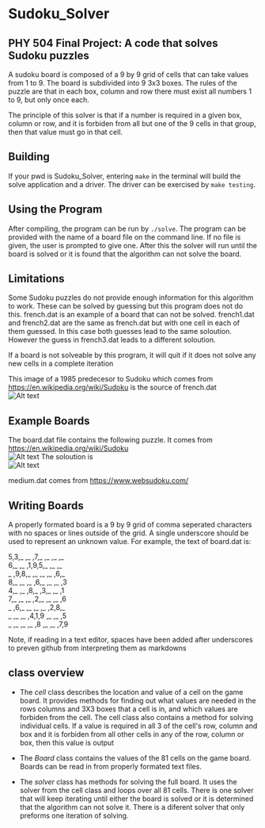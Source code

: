 # Sudoku_Solver
## PHY 504 Final Project: A code that solves Sudoku puzzles

A sudoku board is composed of a 9 by 9 grid of cells that can take values
from 1 to 9. The board is subdivided into 9 3x3 boxes. The rules of the 
puzzle are that in each box, column and row there must exist all numbers 
1 to 9, but only once each. 

The principle of this solver is that if a number is required in a given box,
column or row, and it is forbiden from all but one of the 9 cells in that group,
then that value must go in that cell.


## Building
If your pwd is Sudoku_Solver, entering `make` in the terminal will build the solve application and a driver. The driver can be exercised by `make testing`.


## Using the Program
After compiling, the program can be run by `./solve`. The program can be provided 
with the name of a board file on the command line. If no file is given, the user
is prompted to give one. After this the solver will run until the board is solved 
or it is found that the algorithm can not solve the board. 



## Limitations
Some Sudoku puzzles do not provide enough information for this algorithm to work.
These can be solved by guessing but this program does not do this.
french.dat is an example of a board that can not be solved. french1.dat and french2.dat
are the same as french.dat but with one cell in each of them guessed. In this case
both guesses lead to the same soloution. However the guess in french3.dat leads to
a different soloution.

If a board is not solveable by this program, it will quit if it does not solve any
new cells in a complete iteration

This image of a 1985 predecesor to Sudoku which comes from https://en.wikipedia.org/wiki/Sudoku is the source of french.dat<br/>
![Alt text](https://upload.wikimedia.org/wikipedia/commons/thumb/6/6f/Sudoku.jpg/170px-Sudoku.jpg "French")


## Example Boards
The board.dat file contains the following puzzle. It comes from https://en.wikipedia.org/wiki/Sudoku<br/>
![Alt text](https://upload.wikimedia.org/wikipedia/commons/thumb/e/e0/Sudoku_Puzzle_by_L2G-20050714_standardized_layout.svg/250px-Sudoku_Puzzle_by_L2G-20050714_standardized_layout.svg.png "Example") 
The soloution is<br/>
![Alt text](https://upload.wikimedia.org/wikipedia/commons/thumb/1/12/Sudoku_Puzzle_by_L2G-20050714_solution_standardized_layout.svg/250px-Sudoku_Puzzle_by_L2G-20050714_solution_standardized_layout.svg.png "Solved")

medium.dat comes from https://www.websudoku.com/



## Writing Boards
A properly formated board is a 9 by 9 grid of comma seperated characters with no spaces or lines outside of the grid. 
A single underscore should be used to represent an unknown value. For example, the text of board.dat is:

5,3,_ ,_ ,7,_ ,_ ,_ ,_ <br/>
6,_ ,_ ,1,9,5,_ ,_ ,_ <br/>
_ ,9,8,_ ,_ ,_ ,_ ,6,_ <br/>
8,_ ,_ ,_ ,6,_ ,_ ,_ ,3<br/>
4,_ ,_ ,8,_ ,3,_ ,_ ,1<br/>
7,_ ,_ ,_ ,2,_ ,_ ,_ ,6<br/>
_ ,6,_ ,_ ,_ ,_ ,2,8,_ <br/>
_ ,_ ,_ ,4,1,9 ,_ ,_ ,5<br/>
_ ,_ ,_ ,_ ,8 ,_ ,_ ,7,9<br/>

Note, if reading in a text editor, spaces have been added after underscores to preven github from interpreting them as markdowns


## class overview
* The  *cell* class describes the location and value of a cell on the game board.
It provides methods for finding out what values are needed in the rows columns
and 3X3 boxes that a cell is in, and which values are forbiden from the cell.
The cell class also contains a method for solving individual cells. If a value is
required in all 3 of the cell's row, column and box and it is forbiden from all 
other cells in any of the row, column or box, then this value is output 


* The *Board* class contains the values of the 81 cells on the game board.
Boards can be read in from properly formated text files.


* The *solver* class has methods for solving the full board. It uses the solver from
the cell class and loops over all 81 cells. There is one solver that will keep
iterating until either the board is solved or it is determined that the algorithm
can not solve it. There is a diferent solver that only preforms one iteration of
solving.


